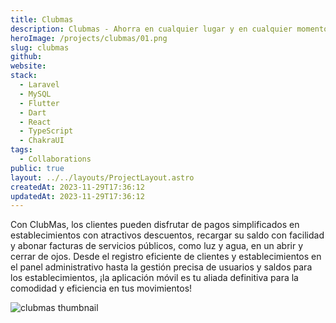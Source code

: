 ```yaml
---
title: Clubmas
description: Clubmas - Ahorra en cualquier lugar y en cualquier momento
heroImage: /projects/clubmas/01.png
slug: clubmas
github:
website:
stack:
  - Laravel
  - MySQL
  - Flutter
  - Dart
  - React
  - TypeScript
  - ChakraUI
tags:
  - Collaborations
public: true
layout: ../../layouts/ProjectLayout.astro
createdAt: 2023-11-29T17:36:12
updatedAt: 2023-11-29T17:36:12
---
```


Con ClubMas, los clientes pueden disfrutar de pagos simplificados en establecimientos con atractivos descuentos, recargar su saldo con facilidad y abonar facturas de servicios públicos, como luz y agua, en un abrir y cerrar de ojos. Desde el registro eficiente de clientes y establecimientos en el panel administrativo hasta la gestión precisa de usuarios y saldos para los establecimientos, ¡la aplicación móvil es tu aliada definitiva para la comodidad y eficiencia en tus movimientos!

![clubmas thumbnail](/projects/clubmas/01.png)
